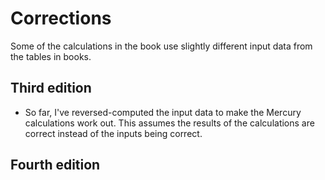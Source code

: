 # Corrections

Some of the calculations in the book use slightly different input data
from the tables in books.

## Third edition

* So far, I've reversed-computed the input data to make the Mercury
calculations work out. This assumes the results of the calculations
are correct instead of the inputs being correct.

## Fourth edition

